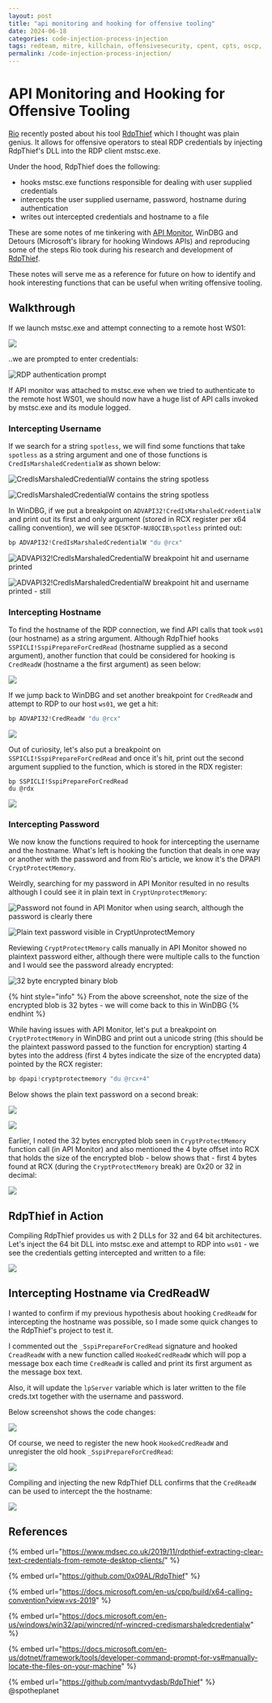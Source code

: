 ```yaml
---
layout: post
title: "api monitoring and hooking for offensive tooling"
date: 2024-06-18
categories: code-injection-process-injection
tags: redteam, mitre, killchain, offensivesecurity, cpent, cpts, oscp, exploit
permalink: /code-injection-process-injection/
---
```


# API Monitoring and Hooking for Offensive Tooling

[Rio](https://twitter.com/0x09al) recently posted about his tool [RdpThief](https://www.mdsec.co.uk/2019/11/rdpthief-extracting-clear-text-credentials-from-remote-desktop-clients/) which I thought was plain genius. It allows for offensive operators to steal RDP credentials by injecting RdpThief's DLL into the RDP client mstsc.exe.

Under the hood, RdpThief does the following:

* hooks mstsc.exe functions responsible for dealing with user supplied credentials
* intercepts the user supplied username, password, hostname during authentication
* writes out intercepted credentials and hostname to a file

These are some notes of me tinkering with [API Monitor](http://www.rohitab.com/apimonitor), WinDBG and Detours (Microsoft's library for hooking Windows APIs) and reproducing some of the steps Rio took during his research and development of [RdpThief](https://github.com/0x09AL/RdpThief).&#x20;

These notes will serve me as a reference for future on how to identify and hook interesting functions that can be useful when writing offensive tooling.

## Walkthrough

If we launch mstsc.exe and attempt connecting to a remote host WS01:

![](<../../.gitbook/assets/image (235).png>)

..we are prompted to enter credentials:

![RDP authentication prompt](<../../.gitbook/assets/image (227).png>)

If API monitor was attached to mstsc.exe when we tried to authenticate to the remote host WS01, we should now have a huge list of API calls invoked by mstsc.exe and its module logged.

### Intercepting Username

If we search for a string `spotless`, we will find some functions that take `spotless` as a string argument and one of those functions is `CredIsMarshaledCredentialW` as shown below:&#x20;

![CredIsMarshaledCredentialW contains the string spotless](../../.gitbook/assets/find-computername.gif)

![CredIsMarshaledCredentialW contains the string spotless](<../../.gitbook/assets/image (228).png>)

In WinDBG, if we put a breakpoint on `ADVAPI32!CredIsMarshaledCredentialW` and print out its first and only argument (stored in RCX register per x64 calling convention), we will see `DESKTOP-NU8QCIB\spotless` printed out:

```c
bp ADVAPI32!CredIsMarshaledCredentialW "du @rcx"
```

![ADVAPI32!CredIsMarshaledCredentialW breakpoint hit and username printed](../../.gitbook/assets/find-computername-windbg.gif)

![ADVAPI32!CredIsMarshaledCredentialW breakpoint hit and username printed - still](<../../.gitbook/assets/image (230).png>)

### Intercepting Hostname

To find the hostname of the RDP connection, we find API calls that took `ws01` (our hostname) as a string argument. Although RdpThief hooks `SSPICLI!SspiPrepareForCredRead` (hostname supplied as a second argument), another function that could be considered for hooking is `CredReadW` (hostname a the first argument) as seen below:

![](<../../.gitbook/assets/image (232).png>)

If we jump back to WinDBG and set another breakpoint for `CredReadW` and attempt to RDP to our host `ws01`, we get a hit:

```cpp
bp ADVAPI32!CredReadW "du @rcx"
```

![](<../../.gitbook/assets/image (233).png>)

Out of curiosity, let's also put a breakpoint on `SSPICLI!SspiPrepareForCredRead` and once it's hit, print out the second argument supplied to the function, which is stored in the RDX register:

```
bp SSPICLI!SspiPrepareForCredRead
du @rdx
```

![](<../../.gitbook/assets/image (234).png>)

### Intercepting Password

We now know the functions required to hook for intercepting the username and the hostname. What's left is hooking the function that deals in one way or another with the password and from Rio's article, we know it's the DPAPI `CryptProtectMemory`.&#x20;

Weirdly, searching for my password in API Monitor resulted in no results although I could see it in plain text in `CryptUnprotectMemory`:

![Password not found in API Monitor when using search, although the password is clearly there](<../../.gitbook/assets/image (244).png>)

![Plain text password visible in CryptUnprotectMemory](<../../.gitbook/assets/image (239).png>)

Reviewing `CryptProtectMemory` calls manually in API Monitor showed no plaintext password either, although there were multiple calls to the function and I would see the password already encrypted:

![32 byte encrypted binary blob](<../../.gitbook/assets/image (238).png>)

{% hint style="info" %}
From the above screenshot, note the size of the encrypted blob is 32 bytes - we will come back to this in WinDBG
{% endhint %}

While having issues with API Monitor, let's put a breakpoint on `CryptProtectMemory` in WinDBG and print out a unicode string (this should be the plaintext password passed to the function for encryption) starting 4 bytes into the address (first 4 bytes indicate the size of the encrypted data) pointed by the RCX register:

```cpp
bp dpapi!cryptprotectmemory "du @rcx+4"
```

Below shows the plain text password on a second break:

![](../../.gitbook/assets/capture-password.gif)

![](<../../.gitbook/assets/image (237).png>)

Earlier, I noted the 32 bytes encrypted blob seen in `CryptProtectMemory` function call (in API Monitor) and also mentioned the 4 byte offset into RCX that holds the size of the encrypted blob - below shows that - first 4 bytes found at RCX (during the `CryptProtectMemory` break) are 0x20 or 32 in decimal:

![](<../../.gitbook/assets/image (240).png>)

## RdpThief in Action

Compiling RdpThief provides us with 2 DLLs for 32 and 64 bit architectures. Let's inject the 64 bit DLL into mstsc.exe and attempt to RDP into `ws01` - we see the credentials getting intercepted and written to a file:&#x20;

![](<../../.gitbook/assets/inject-rdp-thief (1).gif>)

## Intercepting Hostname via CredReadW

I wanted to confirm if my previous hypothesis about hooking `CredReadW` for intercepting the hostname was possible, so I made some quick changes to the RdpThief's project to test it.&#x20;

I commented out the `_SspiPrepareForCredRead` signature and hooked `CreadReadW` with a new function called `HookedCredReadW` which will pop a message box each time `CredReadW` is called and print its first argument as the message box text.&#x20;

Also, it will update the `lpServer` variable which is later written to the file creds.txt together with the username and password.

Below screenshot shows the code changes:

![](<../../.gitbook/assets/image (242).png>)

Of course, we need to register the new hook `HookedCredReadW` and unregister the old hook `_SspiPrepareForCredRead`:

![](<../../.gitbook/assets/image (243).png>)

Compiling and injecting the new RdpThief DLL confirms that the `CredReadW` can be used to intercept the the hostname:

![](<../../.gitbook/assets/inject-rdp-thief-credreadw (1).gif>)

## References

{% embed url="https://www.mdsec.co.uk/2019/11/rdpthief-extracting-clear-text-credentials-from-remote-desktop-clients/" %}

{% embed url="https://github.com/0x09AL/RdpThief" %}

{% embed url="https://docs.microsoft.com/en-us/cpp/build/x64-calling-convention?view=vs-2019" %}

{% embed url="https://docs.microsoft.com/en-us/windows/win32/api/wincred/nf-wincred-credismarshaledcredentialw" %}

{% embed url="https://docs.microsoft.com/en-us/dotnet/framework/tools/developer-command-prompt-for-vs#manually-locate-the-files-on-your-machine" %}

{% embed url="https://github.com/mantvydasb/RdpThief" %}
@spotheplanet
